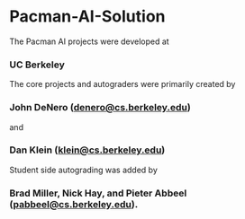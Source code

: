 # Pacman-AI-Solution

The Pacman AI projects were developed at
### UC Berkeley

The core projects and autograders were primarily created by 
### John DeNero (denero@cs.berkeley.edu) 
and
### Dan Klein (klein@cs.berkeley.edu)

Student side autograding was added by 
### Brad Miller, Nick Hay, and Pieter Abbeel (pabbeel@cs.berkeley.edu).
